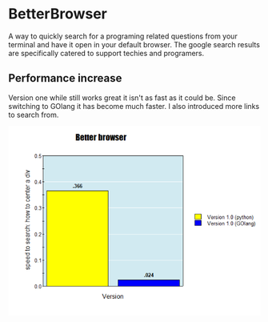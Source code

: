 # BetterBrowser
A way to quickly search for a programing related questions from your terminal and have it open in your default browser. The google search results are specifically catered to support techies and programers. 

## Performance increase

Version one while still works great it isn't as fast as it could be. Since switching to GOlang it has become much faster. I also introduced more links to search from.

![performance graph](graph.png)
